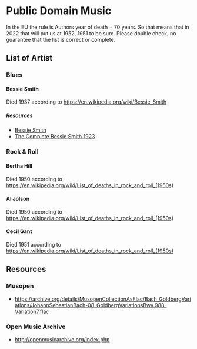 # Public Domain Music
In the EU the rule is Authors year of death + 70 years.
So that means that in 2022 that will put us at 1952, 1951 to be sure.
Please double check, no guarantee that the list is correct or complete.
## List of Artist
### Blues
#### Bessie Smith
Died 1937 according to https://en.wikipedia.org/wiki/Bessie_Smith
##### Resources
- [Bessie Smith](https://archive.org/details/cd_bessie-smith_bessie-smith)
- [The Complete Bessie Smith 1923](https://archive.org/details/cd_the-complete-bessie-smith-1923_bessie-smith)
### Rock & Roll
#### Bertha Hill
Died 1950 according to https://en.wikipedia.org/wiki/List_of_deaths_in_rock_and_roll_(1950s)
#### Al Jolson
Died 1950 according to https://en.wikipedia.org/wiki/List_of_deaths_in_rock_and_roll_(1950s)
#### Cecil Gant
Died 1951 according to https://en.wikipedia.org/wiki/List_of_deaths_in_rock_and_roll_(1950s)
## Resources
### Musopen 
- https://archive.org/details/MusopenCollectionAsFlac/Bach_GoldbergVariations/JohannSebastianBach-08-GoldbergVariationsBwv.988-Variation7.flac
### Open Music Archive
- http://openmusicarchive.org/index.php
